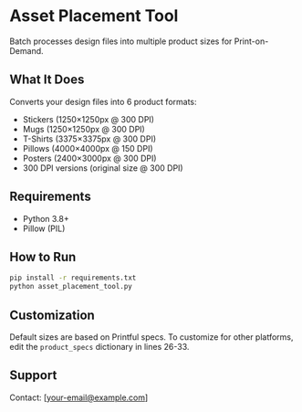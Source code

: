 # Asset Placement Tool

Batch processes design files into multiple product sizes for Print-on-Demand.

## What It Does

Converts your design files into 6 product formats:
- Stickers (1250×1250px @ 300 DPI)
- Mugs (1250×1250px @ 300 DPI)
- T-Shirts (3375×3375px @ 300 DPI)
- Pillows (4000×4000px @ 150 DPI)
- Posters (2400×3000px @ 300 DPI)
- 300 DPI versions (original size @ 300 DPI)

## Requirements

- Python 3.8+
- Pillow (PIL)

## How to Run

```bash
pip install -r requirements.txt
python asset_placement_tool.py
```

## Customization

Default sizes are based on Printful specs. To customize for other platforms, edit the `product_specs` dictionary in lines 26-33.

## Support

Contact: [your-email@example.com]
